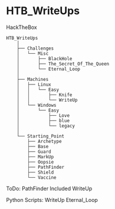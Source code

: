 # HTB_WriteUps
HackTheBox

    HTB_WriteUps
        │
        ├── Challenges
        │   └── Misc
        │       ├── BlackHole
        │       ├── The_Secret_Of_The_Queen
        │       └── Eternal_Loop
        │
        ├── Machines
        │   ├── Linux
        │   │   └── Easy
        │   │       ├── Knife
        │   │       └── WriteUp
        │   └── Windows
        │       └── Easy
        │           ├── Love
        │           ├── blue
        │           └── legacy
        │
        └── Starting_Point
            ├── Archetype
            ├── Base
            ├── Guard
            ├── MarkUp
            ├── Oopsie
            ├── PathFinder
            ├── Shield
            └── Vaccine


ToDo: PathFinder
      Included
      WriteUp
      
      
Python Scripts: WriteUp   Eternal_Loop
      

